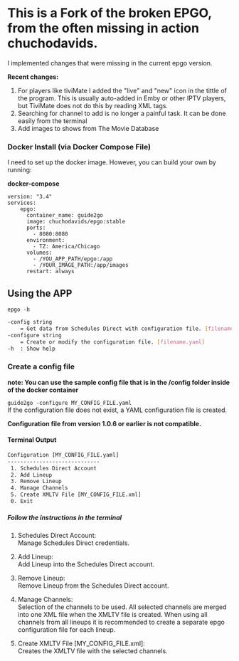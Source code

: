 # This is a Fork of the broken EPGO, from the often missing in action chuchodavids.

I implemented changes that were missing in the current epgo version.

**Recent changes:**

1. For players like tiviMate I added the "live" and "new" icon in the tittle of the program. This is usually auto-added in Emby or other IPTV players, but TiviMate does not do this by reading XML tags.
1. Searching for channel to add is no longer a painful task. It can be done easily from the terminal
1. Add images to shows from The Movie Database

### Docker Install (via Docker Compose File)

I need to set up the docker image. However, you can build your own by running:

**docker-compose**
```
version: "3.4"
services:
    epgo:
      container_name: guide2go
      image: chuchodavids/epgo:stable
      ports:
        - 8080:8080
      environment:
        - TZ: America/Chicago
      volumes:
        - /YOU_APP_PATH/epgo:/app
        - /YOUR_IMAGE_PATH:/app/images
      restart: always
```

## Using the APP

```epgo -h```

```bash
-config string
    = Get data from Schedules Direct with configuration file. [filename.yaml]
-configure string
    = Create or modify the configuration file. [filename.yaml]
-h  : Show help
```

### Create a config file

**note: You can use the sample config file that is in the /config folder inside of the docker container**

```guide2go -configure MY_CONFIG_FILE.yaml```  
If the configuration file does not exist, a YAML configuration file is created. 

**Configuration file from version 1.0.6 or earlier is not compatible.**  

#### Terminal Output

```txt
Configuration [MY_CONFIG_FILE.yaml]
-----------------------------
 1. Schedules Direct Account
 2. Add Lineup
 3. Remove Lineup
 4. Manage Channels
 5. Create XMLTV File [MY_CONFIG_FILE.xml]
 0. Exit
```

##### Follow the instructions in the terminal

1. Schedules Direct Account:  
Manage Schedules Direct credentials.  

2. Add Lineup:  
Add Lineup into the Schedules Direct account.  

3. Remove Lineup:  
Remove Lineup from the Schedules Direct account.  

4. Manage Channels:  
Selection of the channels to be used.
All selected channels are merged into one XML file when the XMLTV file is created.
When using all channels from all lineups it is recommended to create a separate epgo configuration file for each lineup.  
5. Create XMLTV File [MY_CONFIG_FILE.xml]:  
Creates the XMLTV file with the selected channels.

